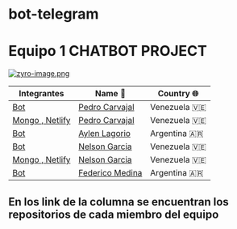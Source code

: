 # bot-telegram
# Equipo 1 CHATBOT PROJECT

[![zyro-image.png](https://i.postimg.cc/WpZdfvww/zyro-image.png)](https://postimg.cc/HjpWVFKr)

|Integrantes | **Name** 📓 | **Country** 🌐 |
|-------------|----------------|------------|
|  [Bot](https://github.com/Pecarvajal246) | [Pedro Carvajal]((https://github.com/Pecarvajal246/telegram_bot)) | Venezuela 🇻🇪|
|  [Mongo , Netlify](https://github.com/Nelson1411/mongodb_api_netlify)| [Pedro Carvajal](https://github.com/Pecarvajal246/mongodb_api_netlify) | Venezuela 🇻🇪|
|  [Bot](https://github.com/Ayla404)  | [Aylen Lagorio](https://github.com/Ayla404/telegram_bot)| Argentina 🇦🇷 |
|  [Bot](https://github.com/Nelson1411/telegram_bot)| [Nelson Garcia ](https://github.com/Nelson1411) | Venezuela 🇻🇪 
|  [Mongo , Netlify](https://github.com/Nelson1411/mongodb_api_netlify)| [Nelson Garcia ](https://github.com/Nelson1411) | Venezuela 🇻🇪 |
|  [Bot](https://github.com/Federico98)  | [Federico Medina](https://github.com/Federico98/telegram_bot)| Argentina 🇦🇷 |


## En los link de la columna se encuentran los repositorios de cada miembro del equipo
